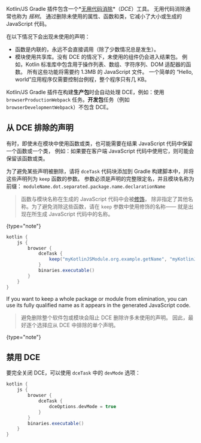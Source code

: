 [//]: # (title: Kotlin/JS 无用代码消除)

Kotlin/JS Gradle 插件包含一个*[无用代码消除](https://zh.wikipedia.org/wiki/%E6%AD%BB%E7%A2%BC%E5%88%AA%E9%99%A4)*（_DCE_）工具。
无用代码消除通常也称为 _<span title="tree shaking">摇树</span>_。
通过删除未使用的属性、函数和类，它减小了大小或生成的 JavaScript 代码。

在以下情况下会出现未使用的声明：

* 函数是内联的，永远不会直接调用（除了少数情况总是发生）。
* 模块使用共享库。没有 DCE 的情况下，未使用的组件仍会进入结果包。
  例如，Kotlin 标准库中包含用于操作列表、数组、字符序列、DOM 适配器的函数。
  所有这些功能将需要约 1.3MB 的 JavaScript 文件。 一个简单的
  “Hello, world”应用程序仅需要控制台例程，整个程序只有几 KB。

Kotlin/JS Gradle 插件在构建**生产包**时会自动处理 DCE，例如：使用
`browserProductionWebpack` 任务。**开发包**任务（例如 `browserDevelopmentWebpack`）不包含 DCE。

## 从 DCE 排除的声明

有时，即使未在模块中使用函数或类，也可能需要在结果 JavaScript 代码中保留一个函数或一个类，
例如：如果要在客户端 JavaScript 代码中使用它，则可能会保留该函数或类。

为了避免某些声明被删除，请将 `dceTask` 代码块添加到 Gradle 构建脚本中，并将这些声明列为 `keep` 函数的参数。
参数必须是声明的完整限定名，并且模块名称为前缀：
`moduleName.dot.separated.package.name.declarationName`

> 函数与模块名称在生成的 JavaScript 代码中会被[修饰](js-to-kotlin-interop.md#jsname-注解)，
> 除非指定了其他名称。为了避免消除这些函数，请在 `keep` 参数中使用修饰的名称——
> 就是出现在所生成 JavaScript 代码中的名称。
>
{type="note"}

```groovy
kotlin {
    js {
        browser {
            dceTask {
                keep("myKotlinJSModule.org.example.getName", "myKotlinJSModule.org.example.User" )
            }
            binaries.executable()
        }
    }
}
```

If you want to keep a whole package or module from elimination, you can use its fully qualified name as it appears in the
generated JavaScript code.

> 避免删除整个软件包或模块会阻止 DCE 删除许多未使用的声明。
> 因此，最好逐个选择应从 DCE 中排除的单个声明。
>
{type="note"}

## 禁用 DCE

要完全关闭 DCE，可以使用 `dceTask` 中的 `devMode` 选项：

```groovy
kotlin {
    js {
        browser {
            dceTask {
                dceOptions.devMode = true
            }
        }
        binaries.executable()
    }
}
```